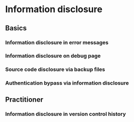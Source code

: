 # Information disclosure

## Basics

### Information disclosure in error messages

### Information disclosure on debug page

### Source code disclosure via backup files

### Authentication bypass via information disclosure

## Practitioner

### Information disclosure in version control history
